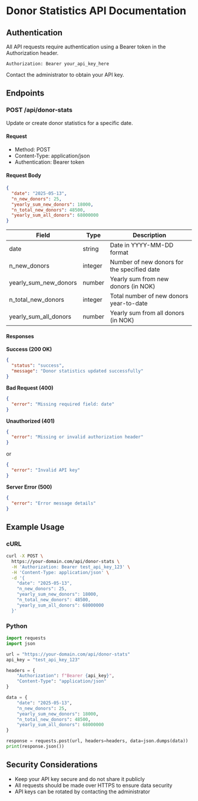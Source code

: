 # Donor Statistics API Documentation

## Authentication

All API requests require authentication using a Bearer token in the Authorization header.

```
Authorization: Bearer your_api_key_here
```

Contact the administrator to obtain your API key.

## Endpoints

### POST /api/donor-stats

Update or create donor statistics for a specific date.

#### Request

- Method: POST
- Content-Type: application/json
- Authentication: Bearer token

#### Request Body

```json
{
  "date": "2025-05-13",
  "n_new_donors": 25,
  "yearly_sum_new_donors": 18000,
  "n_total_new_donors": 48500,
  "yearly_sum_all_donors": 68000000
}
```

| Field | Type | Description |
|-------|------|-------------|
| date | string | Date in YYYY-MM-DD format |
| n_new_donors | integer | Number of new donors for the specified date |
| yearly_sum_new_donors | number | Yearly sum from new donors (in NOK) |
| n_total_new_donors | integer | Total number of new donors year-to-date |
| yearly_sum_all_donors | number | Yearly sum from all donors (in NOK) |

#### Responses

**Success (200 OK)**

```json
{
  "status": "success",
  "message": "Donor statistics updated successfully"
}
```

**Bad Request (400)**

```json
{
  "error": "Missing required field: date"
}
```

**Unauthorized (401)**

```json
{
  "error": "Missing or invalid authorization header"
}
```

or

```json
{
  "error": "Invalid API key"
}
```

**Server Error (500)**

```json
{
  "error": "Error message details"
}
```

## Example Usage

### cURL

```bash
curl -X POST \
  https://your-domain.com/api/donor-stats \
  -H 'Authorization: Bearer test_api_key_123' \
  -H 'Content-Type: application/json' \
  -d '{
    "date": "2025-05-13",
    "n_new_donors": 25,
    "yearly_sum_new_donors": 18000,
    "n_total_new_donors": 48500,
    "yearly_sum_all_donors": 68000000
  }'
```

### Python

```python
import requests
import json

url = "https://your-domain.com/api/donor-stats"
api_key = "test_api_key_123"

headers = {
    "Authorization": f"Bearer {api_key}",
    "Content-Type": "application/json"
}

data = {
    "date": "2025-05-13",
    "n_new_donors": 25,
    "yearly_sum_new_donors": 18000,
    "n_total_new_donors": 48500,
    "yearly_sum_all_donors": 68000000
}

response = requests.post(url, headers=headers, data=json.dumps(data))
print(response.json())
```

## Security Considerations

- Keep your API key secure and do not share it publicly
- All requests should be made over HTTPS to ensure data security
- API keys can be rotated by contacting the administrator
